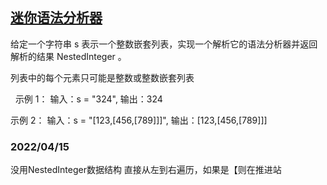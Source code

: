 ## [迷你语法分析器](https://leetcode-cn.com/problems/mini-parser)
给定一个字符串 s 表示一个整数嵌套列表，实现一个解析它的语法分析器并返回解析的结果 NestedInteger 。

列表中的每个元素只可能是整数或整数嵌套列表

 
示例 1：
输入：s = "324",
输出：324

示例 2：
输入：s = "[123,[456,[789]]]",
输出：[123,[456,[789]]]



### 2022/04/15
没用NestedInteger数据结构
直接从左到右遍历，如果是【则在推进站